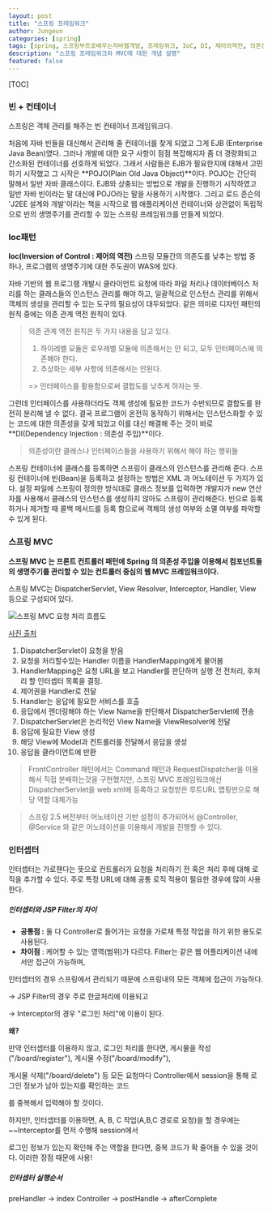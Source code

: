 ```yaml
---
layout: post
title: "스프링 프레임워크"
author: Jungeun
categories: [spring]
tags: [spring, 스프링부트로배우는자바웹개발, 프레임워크, IoC, DI, 제어의역전, 의존성주입]
description: "스프링 프레임워크와 MVC에 대한 개념 설명"
featured: false
---
```


[TOC]

### 빈 +  컨테이너

스프링은 객체 관리를 해주는 빈 컨테이너 프레임워크다. 

처음에 자바 빈들을 대신해서 관리해 줄 컨테이너를 찾게 되었고 그게 EJB (Enterprise Java Bean)였다. 그러나 개발에 대한 요구 사항이 점점 복잡해지자 좀 더 경량화되고 간소화된 컨테이너를 선호하게 되었다. 그래서 사람들은 EJB가 필요한지에 대해서 고민하기 시작했고 그 시작은 **POJO(Plain Old Java Object)**이다. POJO는 간단히 말해서 일반 자바 클래스이다. EJB와 상충되는 방법으로 개발을 진행하기 시작하였고 일반 자바 빈이라는 말 대신에 POJO라는 말을 사용하기 시작했다. 그리고 로드 존슨의 'J2EE 설계와 개발'이라는 책을 시작으로 웹 애플리케이션 컨테이너와 상관없이 독립적으로 빈의 생명주기를 관리할 수 있는 스프링 프레임워크를 만들게 되었다.

### Ioc패턴

**Ioc(Inversion of Control : 제어의 역전)** 스프링 모듈간의 의존도를 낮추는 방법 중 하나, 프로그램의 생명주기에 대한 주도권이 WAS에 있다. 

자바 기반의 웹 프로그램 개발시 클라이언트 요청에 따라 파일 처리나 데이터베이스 처리를 하는 클래스들의 인스턴스 관리를 해야 하고, 일괄적으로 인스턴스 관리를 위해서 객체의 생성을 관리할 수 있는 도구의 필요성이 대두되었다.  같은 의미로 디자인 패턴의 원칙 중에는 의존 관계 역전 원칙이 있다. 

> 의존 관계 역전 원칙은 두 가지 내용을 담고 있다.
>
> 1. 하이레벨 모듈은 로우레벨 모듈에 의존해서는 안 되고, 모두 인터페이스에 의존해야 한다.
> 2. 추상화는 세부 사항에 의존해서는 안된다. 
>
> => 인터페이스를 활용함으로써 결합도를 낮추게 하자는 뜻.

그런데 인터페이스를 사용하더라도 객체 생성에 필요한 코드가 수반되므로 결합도를 완전히 분리해 낼 수 없다. 결국 프로그램이 온전히 동작하기 위해서는 인스턴스화할 수 있는 코드에 대한 의존성을 갖게 되었고 이를 대신 해결해 주는 것이 바로 **DI(Dependency Injection : 의존성 주입)**이다. 

> 의존성이란 클래스나 인터페이스들을 사용하기 위해서 해야 하는 행위들

스프링 컨테이너에 클래스를 등록하면 스프링이 클래스의 인스턴스를 관리해 준다. 스프링 컨테이너에 빈(Bean)을 등록하고 설정하는 방법은 XML 과 어노테이션 두 가지가 있다. 설정 파일에 스프링이 정의한 방식대로 클래스 정보를 입력하면 개발자가 new 연산자를 사용해서 클래스의 인스턴스를 생성하지 않아도 스프링이 관리해준다. 빈으로 등록하거나 제거할 때 콜백 메서드를 등록 함으로써 객체의 생성 여부와 소멸 여부를 파악할 수 있게 된다.

### 스프링 MVC

**스프링 MVC 는 프론트 컨트롤러 패턴에 Spring 의 의존성 주입을 이용해서 컴포넌트들의 생명주기를 관리할 수 있는 컨트롤러 중심의 웹  MVC 프레임워크이다.**

스프링 MVC는 DispatcherServlet, View Resolver, Interceptor, Handler, View 등으로 구성되어 있다.

![스프링 MVC 요청 처리 흐름도](https://s3.us-west-2.amazonaws.com/secure.notion-static.com/b9dcef34-b94e-4a14-b288-b0425c037de0/Untitled.png?X-Amz-Algorithm=AWS4-HMAC-SHA256&X-Amz-Credential=AKIAT73L2G45O3KS52Y5%2F20200709%2Fus-west-2%2Fs3%2Faws4_request&X-Amz-Date=20200709T080038Z&X-Amz-Expires=86400&X-Amz-Signature=a5a1913afc77ce24ce9b65e136a33c459143155cd23532009992d108f3997974&X-Amz-SignedHeaders=host&response-content-disposition=filename%20%3D%22Untitled.png%22)

[사진 출처](https://www.notion.so/WEB-a174d9799610470b9db8ac8730dfc32b)

1. DispatcherServlet이 요청을 받음
2. 요청을 처리할수있는 Handler 이름을 HandlerMapping에게 물어봄
3. HandlerMapping은 요청 URL을 보고 Handler를 판단하며 실행 전 전처리, 후처리 할 인터셉터 목록을 결정.
4. 제어권을 Handler로 전달
5. Handler는 응답에 필요한 서비스를 호출
6. 응답에서 렌더링해야 하는 View Name을 판단해서 DispatcherServlet에 전송
7. DispatcherServlet은 논리적인 View Name을 ViewResolver에 전달
8. 응답에 필요한 View 생성
9. 해당 View에 Model과 컨트롤러를 전달해서 응답을 생성
10. 응답을 클라이언트에 반환

> FrontController 패턴에서는 Command 패턴과 RequestDispatcher을 이용해서 직접 분배하는것을 구현했지만, 스프링 MVC 프레임워크에선 DispatcherServlet을 web xml에 등록하고 요청받은 루트URL 맵핑만으로 해당 역할 대체가능

> 스프링 2.5 버전부터 어노테이션 기반 설정이 추가되어서 @Controller, @Service 와 같은 어노테이션을 이용해서 개발을 진행할 수 있다.

### 인터셉터

인터셉터는 가로챈다는 뜻으로 컨트롤러가 요청을 처리하기 전 혹은 처리 후에 대해 로직을 추가할 수 있다. 주로 특정 URL에 대해 공통 로직 적용이 필요한 경우에 많이 사용한다.

##### 인터셉터와 JSP Filter의 차이

- **공통점 :** 둘 다 Controller로 들어가는 요청을 가로채 특정 작업을 하기 위한 용도로 사용된다.
- **차이점** : 케어할 수 있는 영역(범위)가 다르다. Filter는 같은 웹 어플리케이션 내에서만 접근이 가능하며,

인터셉터의 경우 스프링에서 관리되기 때문에 스프링내의 모든 객체에 접근이 가능하다.

→ JSP Filter의 경우 주로 한글처리에 이용되고

→ Interceptor의 경우 "로그인 처리"에 이용이 된다.

**왜?**

만약 인터셉터를 이용하지 않고, 로그인 처리를 한다면, 게시물을 작성("/board/register"), 게시물 수정("/board/modify"),

게시물 삭제("/board/delete") 등 모든 요청마다 Controller에서 session을 통해 로그인 정보가 남아 있는지를 확인하는 코드

를 중복해서 입력해야 할 것이다.

하지만!, 인터셉터를 이용하면, A, B, C 작업(A,B,C 경로로 요청)을 할 경우에는 ~~Interceptor를 먼저 수행해 session에서

로그인 정보가 있는지 확인해 주는 역할을 한다면, 중복 코드가 확 줄어들 수 있을 것이다. 이러한 장점 때문에 사용!

##### 인터셉터 실행순서

preHandler → index Controller → postHandle → afterComplete